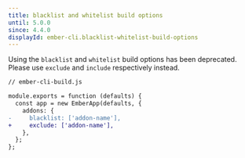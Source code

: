 ```yaml
---
title: blacklist and whitelist build options
until: 5.0.0
since: 4.4.0
displayId: ember-cli.blacklist-whitelist-build-options
---
```



Using the `blacklist` and `whitelist` build options has been deprecated. Please 
use `exclude` and `include` respectively instead.

```diff
// ember-cli-build.js

module.exports = function (defaults) {
  const app = new EmberApp(defaults, {
    addons: {
-     blacklist: ['addon-name'],
+     exclude: ['addon-name'],
    },
  };
};
```
